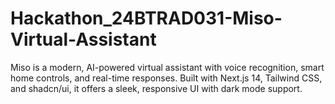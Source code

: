 # Hackathon_24BTRAD031-Miso-Virtual-Assistant
Miso is a modern, AI-powered virtual assistant with voice recognition, smart home controls, and real-time responses. Built with Next.js 14, Tailwind CSS, and shadcn/ui, it offers a sleek, responsive UI with dark mode support. 
